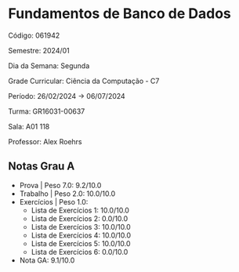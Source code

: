 # Fundamentos de Banco de Dados

Código: 061942

Semestre: 2024/01

Dia da Semana: Segunda

Grade Curricular: Ciência da Computação - C7

Período: 26/02/2024 → 06/07/2024

Turma: GR16031-00637

Sala: A01 118

Professor: Alex Roehrs

## Notas Grau A

* Prova | Peso 7.0: 9.2/10.0
* Trabalho | Peso 2.0: 10.0/10.0
* Exercícios | Peso 1.0:
  * Lista de Exercícios 1: 10.0/10.0
  * Lista de Exercícios 2: 0.0/10.0
  * Lista de Exercícios 3: 10.0/10.0
  * Lista de Exercícios 4: 10.0/10.0
  * Lista de Exercícios 5: 10.0/10.0
  * Lista de Exercícios 6: 0.0/10.0
* Nota GA: 9.1/10.0